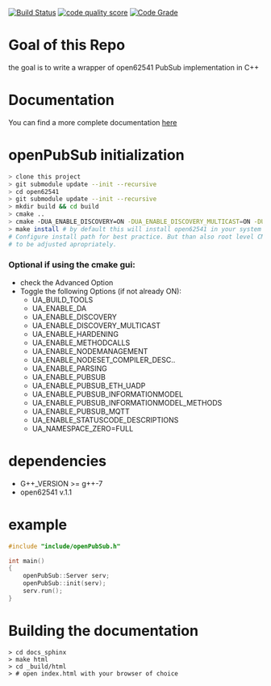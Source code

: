 [![Build Status](https://travis-ci.com/makreft/openPubSub.svg?branch=main)](https://travis-ci.com/makreft/openPubSub)
[![code quality score](https://www.code-inspector.com/project/16691/score/svg)](https://www.code-inspector.com)
[![Code Grade](https://www.code-inspector.com/project/16691/status/svg)](https://www.code-inspector.com)

# Goal of this Repo
the goal is to write a wrapper of open62541 PubSub implementation in C++

# Documentation

You can find a more complete documentation [here](https://makreft.github.io/openPubSub/)


# openPubSub initialization
```bash
> clone this project
> git submodule update --init --recursive
> cd open62541
> git submodule update --init --recursive
> mkdir build && cd build
> cmake ..
> cmake -DUA_ENABLE_DISCOVERY=ON -DUA_ENABLE_DISCOVERY_MULTICAST=ON -DUA_ENABLE_HARDENING=ON -DUA_ENABLE_METHODCALLS=ON -DUA_ENABLE_NODEMANAGEMENT=ON -DUA_ENABLE_PARSING=ON -DUA_ENABLE_PUBSUB=ON -DUA_ENABLE_PUBSUB_ETH_UADP=ON -DUA_NAMESPACE_ZERO=FULL ../
> make install # by default this will install open62541 in your system library.  \
# Configure install path for best practice. But than also root level CMake has \
# to be adjusted apropriately.
```

### Optional if using the cmake gui:
* check the Advanced Option
* Toggle the following Options (if not already ON):
    * UA_BUILD_TOOLS
    * UA_ENABLE_DA
    * UA_ENABLE_DISCOVERY
    * UA_ENABLE_DISCOVERY_MULTICAST
    * UA_ENABLE_HARDENING
    * UA_ENABLE_METHODCALLS
    * UA_ENABLE_NODEMANAGEMENT
    * UA_ENABLE_NODESET_COMPILER_DESC..
    * UA_ENABLE_PARSING
    * UA_ENABLE_PUBSUB
    * UA_ENABLE_PUBSUB_ETH_UADP
    * UA_ENABLE_PUBSUB_INFORMATIONMODEL
    * UA_ENABLE_PUBSUB_INFORMATIONMODEL_METHODS
    * UA_ENABLE_PUBSUB_MQTT
    * UA_ENABLE_STATUSCODE_DESCRIPTIONS
    * UA_NAMESPACE_ZERO=FULL

# dependencies
* G++_VERSION >= g++-7
* open62541 v.1.1

# example
```cpp
#include "include/openPubSub.h"

int main()
{
    openPubSub::Server serv;
    openPubSub::init(serv);
    serv.run();
}
```

# Building the documentation
```console
> cd docs_sphinx
> make html
> cd _build/html
> # open index.html with your browser of choice
```
